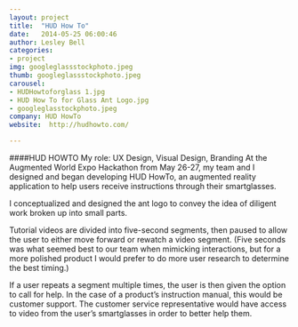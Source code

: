 ```yaml
---
layout: project
title:  "HUD How To"
date:   2014-05-25 06:00:46
author: Lesley Bell
categories:
- project
img: googleglassstockphoto.jpeg
thumb: googleglassstockphoto.jpeg
carousel:
- HUDHowtoforglass 1.jpg
- HUD How To for Glass Ant Logo.jpg
- googleglasstockphoto.jpeg
company: HUD HowTo
website:  http://hudhowto.com/

---
```

####HUD HOWTO
My role:  UX Design, Visual Design, Branding
At the Augmented World Expo Hackathon from May 26-27, my team and I designed and began developing HUD HowTo, an augmented reality application to help users receive instructions through their smartglasses.

I conceptualized and designed the ant logo to convey the idea of diligent work broken up into small parts.

Tutorial videos are divided into five-second segments, then paused to allow the user to either move forward or rewatch a video segment.  (Five seconds was what seemed best to our team when mimicking interactions, but for a more polished product I would prefer to do more user research to determine the best timing.)

If a user repeats a segment multiple times, the user is then given the option to call for help.  In the case of a product’s instruction manual, this would be customer support.  The customer service representative would have access to video from the user’s smartglasses in order to better help them.
